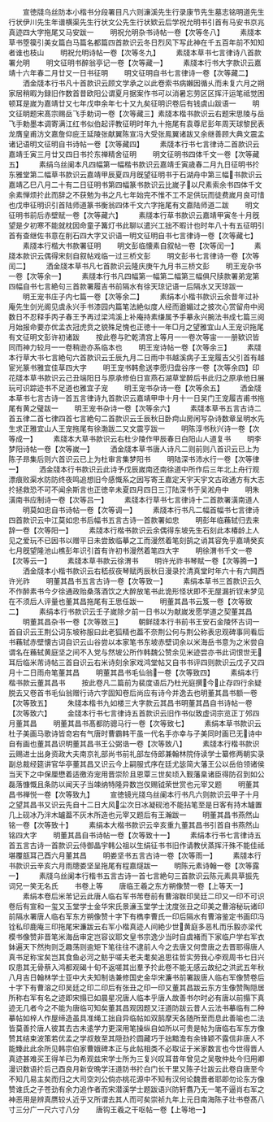 <!-- { "loadSidebar": true } -->
　　宣徳牋乌丝防本小楷书分段署目凡六则濓溪先生行录康节先生墓志铭明道先生行状伊川先生年谱横渠先生行状文公先生行状欵云后学祝允明书引首有马安书京兆真迹四大字拖尾又马安跋一
　　明祝允明杂书诗帖一卷【次等冬八】
　　素牋本草书箜篌引美女篇白马篇名都篇四首款识云冬日烈风下写此神在千五百年前不知知者谁也枝山
　　明祝允明诗帖一卷【次等冬九】
　　素牋本草书七言律诗八首款署允明
　　明文征明书醉翁亭记一卷【次等藏一】
　　素牋本行书大字款识云嘉靖十六年春二月廿又一日书征明
　　明文征明自书七言律诗一卷【次等藏二】
　　洒金牋本行书凡十首款识云顾文学承之以此卷索书病嬾因循乆而未复六月之朔家居稍暇为録旧作数首昔欧阳公谓夏月据案作书可以消暑忘劳区区挥汗运笔祗觉困顿耳是嵗为嘉靖廿又七年戊申余年七十又九矣征明识卷后有钱虞山跋语一
　　明文征眀题宋髙宗赐岳飞手勅词一卷【次等藏三】素牋本楷书款识云右题宋思陵与岳飞手勅墨本调寄满江红书似伯起评教征明时年九十拖尾有袁尊尼彭年周天球黎民表龙膺皇甫汸文嘉詹仰庇王延陵张献翼陈宣冯大受张鳯翼诸跋又余继善顾大典文震孟诸记语明文征明自书诗帖一卷【次等藏四】
　　素牋本行书七言律诗二首款识云嘉靖壬寅三月廿又四日书扵东禅精舍征明
　　明文征明书四体千文一卷【次等藏五】
　　素绢乌丝阑本凡四幅第一幅楷书款识云嘉靖壬寅歳春二月九日征明书扵东雅堂第二幅草书款识云嘉靖甲辰夏四月旣望征明书于石湖舟中第三幅书款识云嘉靖乙巳八月二十有二日征明书第四幅篆书款识云比嵗子以尺素索余书四体千文余素惮烦扵此而辞之不获勉为书之凡七年始完不惟不工不足供玩而徒费嵗月良可惜也戊申征明识引首陆师道篆书衡翁四体千文六字拖尾有文嘉陆师道二跋
　　明文征明书前后赤壁赋一卷【次等藏六】
　　素牋本行草书款识云嘉靖甲寅冬十月旣望是夕初寒不能就枕因命童子篝灯书此聊以遣兴工拙不暇计也时年八十有五征明引首有查继佐书意在削石四大字又识语一明文征明自书七言律诗一卷【次等藏七】
　　素牋本行楷大书款署征明
　　明文彭临懐素自叙帖一卷【次等闰一】
　　素牋本款识云偶得宋刻自叙帖戏临一过三桥文彭
　　明文彭书七言律诗一卷【次等闰二】
　　洒金牋本草书凡七首款识云隆庆庚午九月书三桥文彭
　　明王宠杂书一卷【次等余一】
　　素牋本行书凡四幅第一幅第二幅第三幅俱尺牍款署弟宠第四幅自书七言絶句三首款署履吉书前隔水有徐天琼记语一后隔水又天琼跋一
　　明王宠书庄子内七篇一卷【次等余二】
　　素绢本小楷书款识云余昔年过补庵先生剑光阁见虞永兴手书漆园内篇笔法絶似度人经而遒媚过之披次心赏留舟中阅数日不忍释手丙子春王予再过梁鸿溪上补庵持素缣属予手摹永兴腕法书成七篇三阅月始报命要亦优孟衣冠虎贲之貌殊足愧也正徳十一年□月之望雅宜山人王宠识拖尾有文征明文彭许初诸跋
　　按此卷与贮乾清宫上等月一一卷次等宙一一册欵识皆同而神力较月一一卷稍逊亦系临本也
　　明王宠诗帖一卷【次等余三】
　　素牋本行草大书七言絶句六首款识云壬辰九月二日雨中书越溪病子王宠履吉父引首有越宦光篆书雅宜佳草四大字
　　明王宠书韩愈送李愿归盘谷序一卷【次等余四】印花牋本草书款识云己丑端阳日与原承修伯日宣燕石湖草堂醉后书此归之原承他日展玩可识踪迹书不足道也雅宜子宠
　　明王宠书杂诗一卷【次等余五】
　　洒金牋本草书七言古诗一首五言律诗九首款识云嘉靖甲申十月十一日吴门王宠履吉甫书拖尾有黄之璧跋一
　　明王宠书杂诗一卷【次等余六】
　　素牋本草书五言古诗二首五律二首七律四首七言絶句二首款识云壬辰秋日卧疴山房闲写杂诗数章呈明水先生求正雅宜山人王宠拖尾有徐渤跋二又文震亨跋一
　　明陈淳书秋兴诗一卷【次等成一】
　　素牋本大草书款识云右杜少陵作甲辰春日白阳山人道复书
　　明李梦阳诗帖一卷【次等嵗一】
　　洒金牋本草书唐人诗凡二则前则八首识云已上为陈子昻集后则六首识云已上为杜审言集梦阳书
　　明陆深书沛水行一卷【次等律一】
　　洒金牋本行书款识云此诗予戊辰嵗南还南徐道中所作后三年北上舟行观漂痕败渠水防防终夜鸣追想旧今感慨系之因写寄王嘉定天宇天宇文古政通方有大志扵拯救恐不可不闻余斯言也正徳辛未夏四月四日三汀陆深书于吴淞舟中
　　明朱潢南书应制诗一卷【次等吕一】
　　素牋本行草书七言律诗十二首款署潢南道人
　　明莫如忠自书诗帖一卷【次等调一】
　　素牋本行书凡二幅首幅书七言律诗四首款识云中江莫如忠书后幅书五言古诗一首款署如忠
　　明彭年临蘓轼归去来辞一卷【次等阳一】
　　素牋本行楷书款识云余偶得东坡先生石刻此本椿龄上人见之爱玩不已因书以赠平日未尝致临摹之工而漫然着笔刻鹄之诮其容免乎嘉靖癸亥七月旣望隆池山樵彭年识引首有许初书漫然着笔四大字
　　明徐渭书千文一卷【次等云一】
　　素牋本草书款云徐渭书
　　明许光祚书琴赋一卷【次等腾一】
　　洒金牋本小楷书款识云右嵇叔夜琴赋丙辰秋日漫录扵清真堂时年六十有六闗西许光祚
　　明董其昌书五言古诗一卷【次等致一】
　　素绢本草书三首款识云久不作醉素书今夕徐通政贻桑落酒饮之大醉放笔书此诡形怪状即不无屋漏折钗未梦见在不须后人评量也董其昌拖尾有王思任跋一
　　明董其昌书云笈一卷【次等致二】
　　素绢本行书款识云壬子嵗除夕前一日书以为献嵗发愿学道之契董其昌
　　明董其昌杂书一卷【次等致三】
　　朝鲜牋本行书前书王安石金陵怀古词一首自识云王荆公词东坡称服曰此老狐精也葢不奈荆公何与荆公称表忠观碑事同看后书蘓轼赤壁懐古词自识云山谷尝以本家笔书东坡赤壁词余以米海岳书意为之米尝自谓名在蘓轼黄庭坚之间不入党与然坡公所作韩魏公赞余见米迹尝亦书此词恨世无耳后临米芾诗帖三首自识云右米诗刻余家戏鸿堂帖又自书书评四则款识云戊子又四月十二日雨舟笔董其昌
　　明董其昌书毛仙翁一卷【次等致四】
　　素绢本行楷书款云董其昌书
　　按此卷凡二篇前为裴度语后乃杜光庭撰今止存四行余疑脱去又卷首书毛仙翁赠行诗六字固知卷后尚应有诗今并逸去也明董其昌书额一卷【次等致五】
　　朱牋本楷书九如楼三大字款云其昌书明董其昌自书诗帖一卷【次等致六】
　　金牋本行书七言律诗五首款识云旧作书似致虚词宗览正丁邜四月董其昌
　　明董其昌书髙都防骢马行一卷【次等致七】
　　素绢本草书款识云杜子美画马歌诗皆竒宕有气唐时曹霸韩干虽一代名手亦幸与子美同时画已无诗中自有画也董其昌识明董其昌书王公弼诰一卷【次等致八】
　　素牋本行楷书款识云赐进士出身资政大夫南京礼部尚书前礼部左侍郎兼翰林院侍读学士纂修两朝实录副总裁经筵讲官华亭董其昌又识云今上嗣服式序在廷尤毖简大藩王公以岳伯领诸侯当天下之中保厘懋着适徼洊宠用晋崇阶且恩覃三世矣顷入觐藩臬诸臣得防召到如公磊落慷慨且条防以闻天子当竦纳特隆异数岂仅赐钺荣世赏也元宰又题
　　明董其昌书禅悦一卷【次等致九】
　　宣徳镜光牋乌丝阑本行书凡六则款识云甲子十月之望其昌书又识云先自十二日大风尘次日冰凝砚池不能拈笔至是日客有持木罏置几上砚冰乃泮木罏葢不灰木所造也元宰又题后有王瀚跋一
　　明董其昌书燕然山铭一卷【次等致十】
　　素绢本大楷书款识云辛亥重九董其昌书引首自书燕然山铭四大字
　　明董其昌自书诗帖一卷【次等致十一】
　　素绢本行书七言律诗五首五言古诗一首款识云侍御晶宇韩公祖以生绢征书书旧作请教伏蒸挥汗殊不能佳祗堪覆瓿耳己酉六月董其昌
　　明娄坚书五言古诗一卷【次等雨一】
　　素牋本行书款识云辛亥六月雨牕娄坚呈拖尾有程嘉燧跋一
　　明陈元素诗翰一卷【次等露一】
　　素牋乌丝阑本行楷书五言古诗一首七言絶句三首款识云陈元素具草振先词兄一笑无名氏
　　书卷上等
　　唐临王羲之东方朔像赞一卷【上等天一】
　　素绢本卷后米芾记云此唐人临右军书芾卷前有曹溶聫印吴廷二印又一印不可识卷后有宣和一玺又玉堂学士金华宋氏景濓玉堂学士沈度张丑之印美之曹溶秘玩诸印前隔水署唐人临右军东方朔像赞十字下有檇李曹氏一印后隔水有曹溶鉴定书画印冯铨私印鹿庵三印拖尾宋濂跋云右军小楷真迹人间絶少世黄庭多恶札而乐毅亦梁代模书像赞非晋笔米海岳审定岂容议耶文皇书宗逸少当时自虞褚而下家临户学右军衣鉢遍天下然拘则乏趣荡则逾矩下笔往往不逮前人今之去唐又何啻唐之去晋耶得唐人真书足称宝矣岂其食鱼必河之鲂乎嗟夫老夫耄矣追思往哲实劳我心李观周书七日兴叹患其无骨蔡入鸿都观碣十旬不返嗟其出羣予扵此卷不能无感云故纪之洪武五年秋八月吉日翰林学士亚中大夫知制诰兼修国史金华宋濂书前署跋唐人临右军像赞卷后十字下有曹溶之印吴廷之印二印后有张丑之印一印又董其昌跋云东方生像赞陶隠居所称右军有名之迹即宋搨已如晨星况唐人临本乎唐人故善书尔时必有唐以前搨下真迹无几者今之不能为唐临可知矣董其昌观因题又汪道防跋云昔人云法书摹临有二种摹帖如梓人作屋缔造虽具准绳工拙自异临帖如双鹄摩天各随所至而息此善喻也二法皆莫善扵唐人彼其去古未逺学力更深用笔操纵自如所以可贵是帖为唐临右军东方像赞其结束波策若优孟之学叔敖至其隠劲扵圆藏巧于拙黯澹有余锋颖不露信非唐人不能臻此此余所见韩宗伯家曹娥碑本正与此帖相类不必取证于米家数言也今世得晋人真迹甚难买王得羊已为希观兹宋学士所为三复兴叹耳昔年曾见之吴敬仲处今归用卿漫识数语扵后己酉良月新安晩学汪道防书扵白门长干里又陈子壮跋云此卷自唐至今不知几易主矣而归之大司空刘公倘亦桃花源中不知有汉何论魏晋者耶即勿论东方像赞谁氏之子苍劲有余力追作者而宋潜溪学士题跋语兴防轩翥乃无一笔不逼肖右军之神恶用是辨真赝较乆近乎又所谓去其人而可矣崇祯九年上元日南海陈子壮书卷髙八寸三分广一尺六寸八分
　　唐钩王羲之干呕帖一卷【上等地一】
